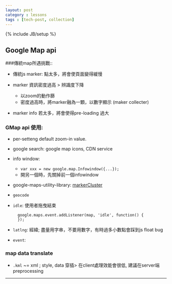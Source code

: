 ```yaml
---
layout: post
category : lessons
tags : [tech-post, collection]
---
```

{% include JB/setup %}

## Google Map api

###傳統map所遇挑戰::
+ 傳統js marker: 點太多，將會使頁面變得緩慢
+ marker 資訊密度過高 > 辨識度下降
 	+ 以zoom的動作篩
	+ 密度過高時，將marker融為一顆，以數字顯示 (maker collecter)

+ marker info 若太多，將會使得pre-loading 過大

### GMap api 使用:
+ per-setteng default zoom-in value.
+ google search: google map icons,  CDN service
+ info window:
	- `var xxx = new google.map.Infowindow({...});`
	- 開另一個時，先關掉前一個infowindow
+ google-maps-utility-library:  [markerCluster][makerCluster]
+ `geocode`
+ `idle`: 使用者拖曳結束

		google.maps.event.addListener(map, 'idle', function() {
		});
+ `latlng`: 經緯; 盡量用字串，不要用數字，有時過多小數點會踩到js float bug
+ `event`: 

### map data translate
+ `.kml` ~= xml ; style, data 穿插> 在client處理效能會很低, 建議在server端preprocessing

---

[makerCluster]: https://developers.google.com/maps/articles/toomanymarkers?hl=zh-tw
"google map api"